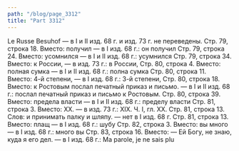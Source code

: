 ```yaml
---
path: "/blog/page_3312"
title: "Part 3312"
---
```


Le Russe Besuhof — в I и II изд. 68 г. и изд. 73 г. не переведены.
Стр. 79, строка 18.
Вместо: получил — в I изд. 68 г.: он получил
Стр. 79, строка 24.
Вместо: усомнился — в I и II изд. 68 г.: усумнился
Стр. 79, строка 34.
Вместо: к России, — в изд. 73 г.: в России,
Стр. 80, строка 4.
Вместо: полная сумка — в I и II изд. 68 г.: полна сумка
Стр. 80, строка 11.
Вместо: 4-й степени, — в I изд. 68 г.: 3-й степени,
Стр. 80, строка 18.
Вместо: к Ростовым послал печатный приказ и письмо. — в I и II изд. 68 г.: послал печатный приказ и письмо к Ростовым.
Стр. 80, строка 39.
Вместо: предела власти — в I и II изд. 68 г.: пределу власти
Стр. 81, строка 3.
Вместо: XX. — в изд. 73 г.: XIX.
Ч. I, гл. XX.
Стр. 81, строка 13.
Слов: и принимать палку и шляпу. — нет в I изд. 68 г.
Стр. 81, строка 13.
Вместо: плащ — в I изд. 68 г.: шубу
Стр. 82, строка 3.
Вместо: вы много — в I изд. 68 г.: много вы
Стр. 83, строка 16.
Вместо: — Ей Богу, не знаю, куда я его дел. — в I изд. 68 г.: Ma parole, je ne sais plu
